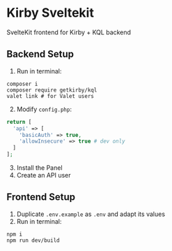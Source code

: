 # Kirby Sveltekit

SvelteKit frontend for Kirby + KQL backend

## Backend Setup

1. Run in terminal:
```shell
composer i
composer require getkirby/kql
valet link # for Valet users
```
2. Modify `config.php`:
```php
return [
  'api' => [
    'basicAuth' => true,
    'allowInsecure' => true # dev only
  ]
];
```
3. Install the Panel 
4. Create an API user

## Frontend Setup

1. Duplicate `.env.example` as `.env` and adapt its values
2. Run in terminal:
```shell
npm i
npm run dev/build
```
